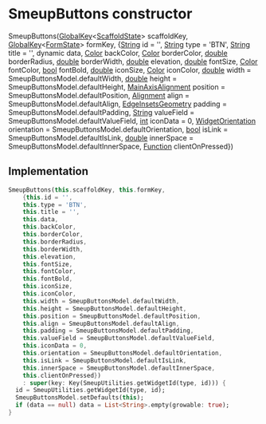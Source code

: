 


# SmeupButtons constructor







SmeupButtons([GlobalKey](https://api.flutter.dev/flutter/widgets/GlobalKey-class.html)&lt;[ScaffoldState](https://api.flutter.dev/flutter/material/ScaffoldState-class.html)> scaffoldKey, [GlobalKey](https://api.flutter.dev/flutter/widgets/GlobalKey-class.html)&lt;[FormState](https://api.flutter.dev/flutter/widgets/FormState-class.html)> formKey, {[String](https://api.flutter.dev/flutter/dart-core/String-class.html) id = '', [String](https://api.flutter.dev/flutter/dart-core/String-class.html) type = 'BTN', [String](https://api.flutter.dev/flutter/dart-core/String-class.html) title = '', dynamic data, [Color](https://api.flutter.dev/flutter/dart-ui/Color-class.html) backColor, [Color](https://api.flutter.dev/flutter/dart-ui/Color-class.html) borderColor, [double](https://api.flutter.dev/flutter/dart-core/double-class.html) borderRadius, [double](https://api.flutter.dev/flutter/dart-core/double-class.html) borderWidth, [double](https://api.flutter.dev/flutter/dart-core/double-class.html) elevation, [double](https://api.flutter.dev/flutter/dart-core/double-class.html) fontSize, [Color](https://api.flutter.dev/flutter/dart-ui/Color-class.html) fontColor, [bool](https://api.flutter.dev/flutter/dart-core/bool-class.html) fontBold, [double](https://api.flutter.dev/flutter/dart-core/double-class.html) iconSize, [Color](https://api.flutter.dev/flutter/dart-ui/Color-class.html) iconColor, [double](https://api.flutter.dev/flutter/dart-core/double-class.html) width = SmeupButtonsModel.defaultWidth, [double](https://api.flutter.dev/flutter/dart-core/double-class.html) height = SmeupButtonsModel.defaultHeight, [MainAxisAlignment](https://api.flutter.dev/flutter/rendering/MainAxisAlignment.html) position = SmeupButtonsModel.defaultPosition, [Alignment](https://api.flutter.dev/flutter/painting/Alignment-class.html) align = SmeupButtonsModel.defaultAlign, [EdgeInsetsGeometry](https://api.flutter.dev/flutter/painting/EdgeInsetsGeometry-class.html) padding = SmeupButtonsModel.defaultPadding, [String](https://api.flutter.dev/flutter/dart-core/String-class.html) valueField = SmeupButtonsModel.defaultValueField, [int](https://api.flutter.dev/flutter/dart-core/int-class.html) iconData = 0, [WidgetOrientation](../../smeup_models_widgets_smeup_model/WidgetOrientation.md) orientation = SmeupButtonsModel.defaultOrientation, [bool](https://api.flutter.dev/flutter/dart-core/bool-class.html) isLink = SmeupButtonsModel.defaultIsLink, [double](https://api.flutter.dev/flutter/dart-core/double-class.html) innerSpace = SmeupButtonsModel.defaultInnerSpace, [Function](https://api.flutter.dev/flutter/dart-core/Function-class.html) clientOnPressed})





## Implementation

```dart
SmeupButtons(this.scaffoldKey, this.formKey,
    {this.id = '',
    this.type = 'BTN',
    this.title = '',
    this.data,
    this.backColor,
    this.borderColor,
    this.borderRadius,
    this.borderWidth,
    this.elevation,
    this.fontSize,
    this.fontColor,
    this.fontBold,
    this.iconSize,
    this.iconColor,
    this.width = SmeupButtonsModel.defaultWidth,
    this.height = SmeupButtonsModel.defaultHeight,
    this.position = SmeupButtonsModel.defaultPosition,
    this.align = SmeupButtonsModel.defaultAlign,
    this.padding = SmeupButtonsModel.defaultPadding,
    this.valueField = SmeupButtonsModel.defaultValueField,
    this.iconData = 0,
    this.orientation = SmeupButtonsModel.defaultOrientation,
    this.isLink = SmeupButtonsModel.defaultIsLink,
    this.innerSpace = SmeupButtonsModel.defaultInnerSpace,
    this.clientOnPressed})
    : super(key: Key(SmeupUtilities.getWidgetId(type, id))) {
  id = SmeupUtilities.getWidgetId(type, id);
  SmeupButtonsModel.setDefaults(this);
  if (data == null) data = List<String>.empty(growable: true);
}
```








